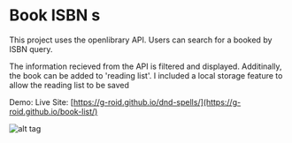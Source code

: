 # Book ISBN s
This project uses the openlibrary API.
Users can search for a booked by ISBN query. 

The information recieved from the API is filtered and displayed. Additinally, the book can be added to 'reading list'.
I included a local storage feature to allow the reading list to be saved

Demo:
Live Site: [https://g-roid.github.io/dnd-spells/](https://g-roid.github.io/book-list/)

![alt tag](https://g-roid.github.io/book-list/img/book.jpg)
